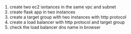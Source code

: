 1. create two ec2 isntances in the same vpc and subnet
2. create flask app in two instances 
3. create a target group with two instances with http protocol
4. create a load balancer with http protocol and target group
5. check the load balancer dns name in browser